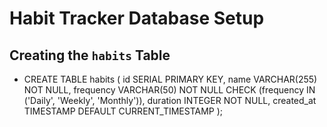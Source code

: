 # Habit Tracker Database Setup

## Creating the `habits` Table
- CREATE TABLE habits (
    id SERIAL PRIMARY KEY,
    name VARCHAR(255) NOT NULL,
    frequency VARCHAR(50) NOT NULL CHECK (frequency IN ('Daily', 'Weekly', 'Monthly')),
    duration INTEGER NOT NULL,
    created_at TIMESTAMP DEFAULT CURRENT_TIMESTAMP
);

